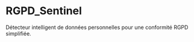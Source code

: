 # RGPD_Sentinel
 Détecteur intelligent de données personnelles pour une conformité RGPD simplifiée.
